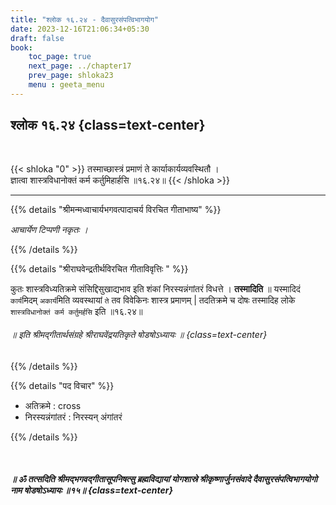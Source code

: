 ```yaml
---
title: "श्लोक १६.२४ - दैवासुरसंपत्विभागयोग"
date: 2023-12-16T21:06:34+05:30
draft: false
book:
    toc_page: true
    next_page: ../chapter17
    prev_page: shloka23
    menu : geeta_menu
---
```




## श्लोक १६.२४ {class=text-center}

<br/>

{{< shloka  "0"  >}}
तस्माच्छास्त्रं प्रमाणं ते कार्याकार्यव्यवस्थितौ ।  
ज्ञात्वा शास्त्रविधानोक्तं कर्म कर्तुमिहार्हसि ॥१६.२४॥
{{< /shloka >}}

---


{{% details "श्रीमन्मध्वाचार्यभगवत्पादाचर्य विरचित  गीताभाष्य" %}}

*आचार्येण टिप्पणी नकृतः ।*

{{% /details %}}



{{% details "श्रीराघवेन्द्रतीर्थविरचित गीताविवृत्तिः " %}}

कुतः शास्त्रविध्यतिक्रमे संसिद्दिसुखाद्यभाव इति शंकां 
निरस्यन्नंगांतरं विधत्ते । **तस्मादिति** ॥ 
यस्मादिदं `कार्य`मिदम् `अकार्य`मिति व्यवस्थायां `ते` तव
विवेकिनः शास्त्र प्रमाणम्‌ | तदतिक्रमे च दोषः 
तस्मादिह लोके `शास्त्रविधानोक्तं कर्म कर्तुमर्हसि` 
इति ॥१६.२४॥  

######  ॥  इति श्रीमद्गीतार्थसंग्रहे श्रीराघवेंद्रयतिकृते षोडषोऽध्यायः ॥  {class=text-center}

{{% /details %}}


{{% details "पद विचार" %}}

- अतिक्रमे : cross
- निरस्यन्नंगांतरं : निरस्यन् अंगांतरं



{{% /details %}}

<br/>

#####  ॥ ॐ तत्सदिति श्रीमद्भगवद्गीतासूपनिषत्सु ब्रह्मविद्यायां योगशास्रे श्रीकृष्णार्जुनसंवादे दैवासुरसंपत्विभागयोगो नाम षोडषोऽध्यायः ॥१५॥ {class=text-center}